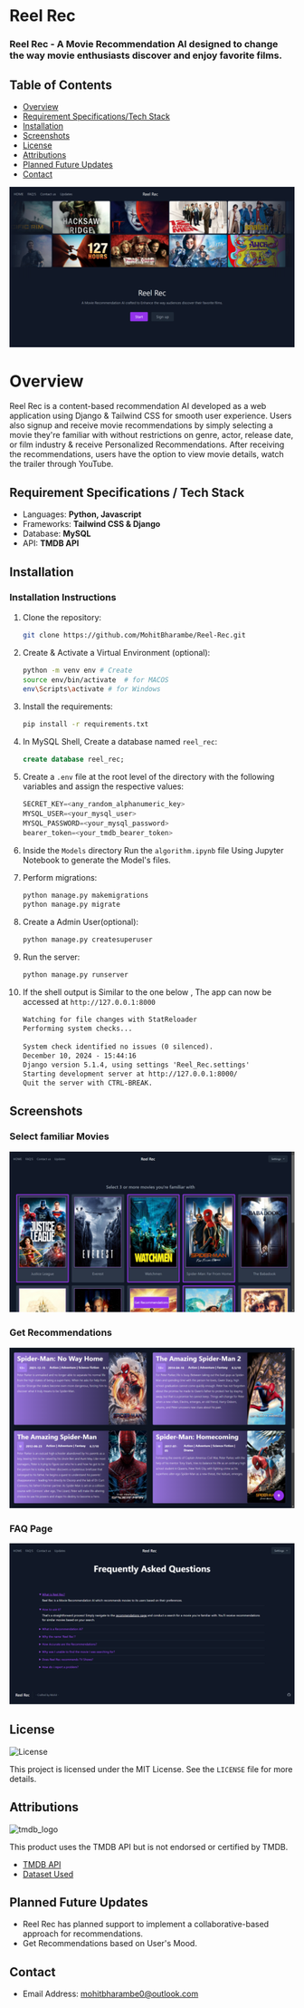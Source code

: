# Reel Rec

### Reel Rec - A Movie Recommendation AI designed to change the way movie enthusiasts discover and enjoy  favorite films.

## Table of Contents
- [Overview](#overview)
- [Requirement Specifications/Tech Stack](#requirement-specifications--tech-stack)
- [Installation](#installation)
- [Screenshots](#screenshots)
- [License](#license)
- [Attributions](#attributions)
- [Planned Future Updates](#planned-future-updates)
- [Contact](#contact)

![Home](media/screenshots/home.png)
# Overview
Reel Rec is a content-based recommendation AI developed as a web application using
Django & Tailwind CSS for smooth user experience. Users also signup and receive movie recommendations by simply selecting a movie they're familiar with without restrictions on genre, actor, release date, or film industry & receive Personalized Recommendations. After receiving the recommendations, users have the option to view movie details, watch the trailer through YouTube.

## Requirement Specifications / Tech Stack
- Languages: **Python, Javascript**
- Frameworks: **Tailwind CSS & Django** 
- Database: **MySQL**
- API: **TMDB API** 

## Installation
### Installation Instructions

1. Clone the repository:
    ```sh
    git clone https://github.com/MohitBharambe/Reel-Rec.git
    ```
2. Create & Activate a Virtual Environment (optional):
    ```sh
    python -m venv env # Create
    source env/bin/activate  # for MACOS
    env\Scripts\activate # for Windows
    ```
3. Install the requirements:
    ```sh
    pip install -r requirements.txt
    ```
4. In MySQL Shell, Create a database named `reel_rec`:
    ```sql
    create database reel_rec;
    ```  
5. Create a `.env` file at the root level of the directory with the following variables and assign the respective values:
    ```python
    SECRET_KEY=<any_random_alphanumeric_key>
    MYSQL_USER=<your_mysql_user>
    MYSQL_PASSWORD=<your_mysql_password>
    bearer_token=<your_tmdb_bearer_token>
    ```
6. Inside the `Models` directory Run the `algorithm.ipynb` file Using Jupyter Notebook to generate the Model's  files.

7. Perform migrations:
    ```sh
    python manage.py makemigrations
    python manage.py migrate
    ```
8. Create a Admin User(optional):
    ```sh
    python manage.py createsuperuser
    ```
9. Run the server:
    ```sh
    python manage.py runserver
    ```
10. If the shell output is Similar to the one below , The app can now be accessed at `http://127.0.0.1:8000`
    ```
    Watching for file changes with StatReloader
    Performing system checks...

    System check identified no issues (0 silenced).
    December 10, 2024 - 15:44:16
    Django version 5.1.4, using settings 'Reel_Rec.settings'
    Starting development server at http://127.0.0.1:8000/
    Quit the server with CTRL-BREAK.
    ```

## Screenshots
### Select familiar Movies
 ![rrec](media/screenshots/rrec-1.png)
### Get Recommendations
![rrec1](media/screenshots/rrec-4.png)
### FAQ Page
![rrec1](media/screenshots/faq.png)

## License
![License](https://img.shields.io/github/license/MohitBharambe/Reel-Rec)

This project is licensed under the MIT License. See the ``LICENSE`` file for more details.

##  Attributions
<img src="https://www.themoviedb.org/assets/2/v4/logos/v2/blue_square_1-5bdc75aaebeb75dc7ae79426ddd9be3b2be1e342510f8202baf6bffa71d7f5c4.svg" alt="tmdb_logo" width="60"/>

This product uses the TMDB API but is not endorsed or certified by TMDB.

- [TMDB API](https://developer.themoviedb.org/reference/intro/getting-started)
- [Dataset Used ](https://www.kaggle.com/datasets/ahsanaseer/top-rated-tmdb-movies-10k)

## Planned Future Updates
- Reel Rec has planned support to implement a collaborative-based approach for recommendations.
- Get Recommendations based on User's Mood.

## Contact
- Email Address: 
  mohitbharambe0@outlook.com
